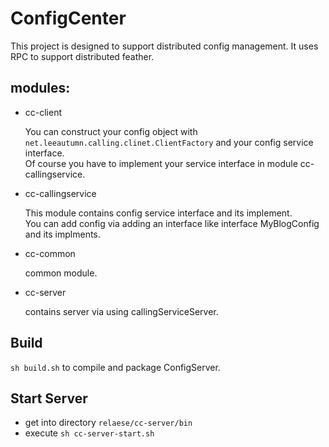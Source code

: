 ConfigCenter
==

This project is designed to support distributed config management.
It uses RPC to support distributed feather.

modules:
--

* cc-client  
  
  You can construct your config object with `net.leeautumn.calling.clinet.ClientFactory` and your config service interface.  
  Of course you have to  implement your service interface in module cc-callingservice.
  

* cc-callingservice

  This module contains config service interface and its implement.  
  You can add config via adding an interface like interface MyBlogConfig and its implments.
  
* cc-common

  common module.
  
* cc-server

  contains server via using callingServiceServer.
  
  
Build
--

`sh build.sh` to compile and package ConfigServer.

Start Server
--

* get into directory `relaese/cc-server/bin`
* execute `sh cc-server-start.sh`